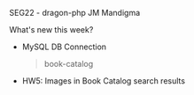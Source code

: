 SEG22 - dragon-php
JM Mandigma

What's new this week?
- MySQL DB Connection
	> book-catalog

- HW5: Images in Book Catalog search results
